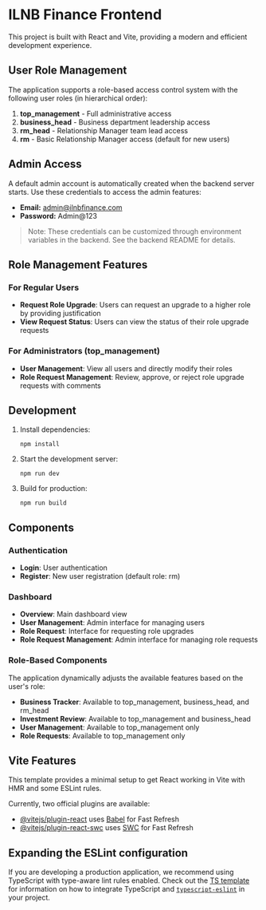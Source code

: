 # ILNB Finance Frontend

This project is built with React and Vite, providing a modern and efficient development experience.

## User Role Management

The application supports a role-based access control system with the following user roles (in hierarchical order):

1. **top_management** - Full administrative access
2. **business_head** - Business department leadership access
3. **rm_head** - Relationship Manager team lead access
4. **rm** - Basic Relationship Manager access (default for new users)

## Admin Access

A default admin account is automatically created when the backend server starts. Use these credentials to access the admin features:

- **Email:** admin@ilnbfinance.com
- **Password:** Admin@123

> Note: These credentials can be customized through environment variables in the backend. See the backend README for details.

## Role Management Features

### For Regular Users

- **Request Role Upgrade**: Users can request an upgrade to a higher role by providing justification
- **View Request Status**: Users can view the status of their role upgrade requests

### For Administrators (top_management)

- **User Management**: View all users and directly modify their roles
- **Role Request Management**: Review, approve, or reject role upgrade requests with comments

## Development

1. Install dependencies:
   ```
   npm install
   ```

2. Start the development server:
   ```
   npm run dev
   ```

3. Build for production:
   ```
   npm run build
   ```

## Components

### Authentication

- **Login**: User authentication
- **Register**: New user registration (default role: rm)

### Dashboard

- **Overview**: Main dashboard view
- **User Management**: Admin interface for managing users
- **Role Request**: Interface for requesting role upgrades
- **Role Request Management**: Admin interface for managing role requests

### Role-Based Components

The application dynamically adjusts the available features based on the user's role:

- **Business Tracker**: Available to top_management, business_head, and rm_head
- **Investment Review**: Available to top_management and business_head
- **User Management**: Available to top_management only
- **Role Requests**: Available to top_management only

## Vite Features

This template provides a minimal setup to get React working in Vite with HMR and some ESLint rules.

Currently, two official plugins are available:

- [@vitejs/plugin-react](https://github.com/vitejs/vite-plugin-react/blob/main/packages/plugin-react) uses [Babel](https://babeljs.io/) for Fast Refresh
- [@vitejs/plugin-react-swc](https://github.com/vitejs/vite-plugin-react/blob/main/packages/plugin-react-swc) uses [SWC](https://swc.rs/) for Fast Refresh

## Expanding the ESLint configuration

If you are developing a production application, we recommend using TypeScript with type-aware lint rules enabled. Check out the [TS template](https://github.com/vitejs/vite/tree/main/packages/create-vite/template-react-ts) for information on how to integrate TypeScript and [`typescript-eslint`](https://typescript-eslint.io) in your project.
